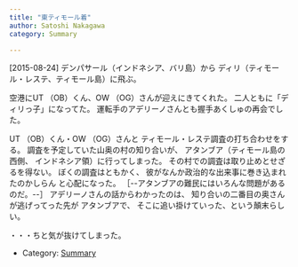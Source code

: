 ```yaml
---
title: "東ティモール着"
author: Satoshi Nakagawa
category: Summary

---
```


[2015-08-24]  デンパサール（インドネシア、バリ島）から
ディリ（ティモール・レステ、ティモール島）に飛ぶ。

 空港にUT （OB）くん、OW （OG）さんが迎えにきてくれた。
二人ともに「ディリっ子」になってた。
運転手のアデリーノさんとも握手あくしゅの再会でした。

<!--more-->

 UT （OB）くん・OW （OG）さんと
ティモール・レステ調査の打ち合わせをする。
調査を予定していた山奥の村の知り合いが、
アタンブア（ティモール島の西側、
インドネシア領）に行ってしまった。
その村での調査は取り止めとせざるを得ない。
ぼくの調査はともかく、
彼がなんか政治的な出来事に巻き込まれたのかしらん
と心配になった。
［--アタンブアの難民にはいろんな問題があるのだ。--］
アデリーノさんの話からわかったのは、
知り合いの二番目の奥さんが逃げってった先が
アタンブアで、
そこに追い掛けていった、という顛末らしい。

 ・・・ちと気が抜けてしまった。

- Category: [Summary](categories.html#Summary)

